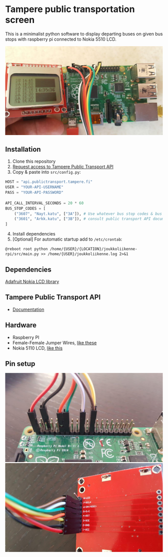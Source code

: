 # Tampere public transportation screen

This is a minimalist python software to display departing buses on given bus stops with raspberry pi connected to Nokia 5510 LCD.

![Public transportation LCD display](doc/img1.jpg)

## Installation

1. Clone this repository
2. [Request access to Tampere Public Transport API](http://developer.publictransport.tampere.fi/pages/en/account-request.php)
3. Copy & paste into `src/config.py`:
```python
HOST = "api.publictransport.tampere.fi"
USER = "YOUR-API-USERNAME"
PASS = "YOUR-API-PASSWORD"

API_CALL_INTERVAL_SECONDS = 20 * 60
BUS_STOP_CODES = [
    ("3607", "Nayt.katu", ["3A"]), # Use whatever bus stop codes & bus line numbers here,
    ("3601", "Arkk.katu", ["3B"]), # consult public transport API documentation for all codes
]
```
4. Install dependencies
5. [Optional] For automatic startup add to `/etc/crontab`:
```
@reboot root python /home/{USER}/{LOCATION}/joukkoliikenne-rpi/src/main.py >> /home/{USER}/joukkoliikenne.log 2>&1
```

## Dependencies

[Adafruit Nokia LCD library](https://github.com/adafruit/Adafruit_Nokia_LCD)

## Tampere Public Transport API

- [Documentation](http://wiki.itsfactory.fi/index.php/TRE_API_Public_Transport)

## Hardware

- Raspberry PI
- Female-Female Jumper Wires, [like these](http://www.dx.com/p/diy-female-to-female-dupont-breadboard-jumper-wires-black-multi-color-40-pcs-10cm-343484)
- Nokia 5110 LCD, [like this](https://www.adafruit.com/product/338)

## Pin setup

![Pin setup 1](doc/img2.jpg)
![Pin setup 2](doc/img3.jpg)

